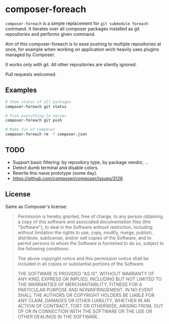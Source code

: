 composer-foreach
================

`composer-foreach` is a simple replacement for `git submodule foreach` command.
It iterates over all composer packages installed as git repositories and
performs given command.

Aim of this composer-foreach is to ease pushing to multiple repositories at
once, for example when working on application wich heavily uses plugins managed
by Composer.

It works only with git. All other repositories are silently ignored.

Pull requests welcomed.


Examples
--------

~~~~~bash
# Show status of all packages
composer-foreach git status

# Push everything to server
composer-foreach git push

# Make fun of Composer
composer-foreach rm -f composer.json
~~~~~


TODO
----

  - Support basic filtering: by repository type, by package vendor, ...
  - Detect dumb terminal and disable colors.
  - Rewrite this naive prototype (some day).
  - https://github.com/composer/composer/issues/3126


License
-------

Same as Composer's license:

> Permission is hereby granted, free of charge, to any person obtaining a copy
> of this software and associated documentation files (the "Software"), to deal
> in the Software without restriction, including without limitation the rights
> to use, copy, modify, merge, publish, distribute, sublicense, and/or sell
> copies of the Software, and to permit persons to whom the Software is furnished
> to do so, subject to the following conditions:
>
> The above copyright notice and this permission notice shall be included in all
> copies or substantial portions of the Software.
>
> THE SOFTWARE IS PROVIDED "AS IS", WITHOUT WARRANTY OF ANY KIND, EXPRESS OR
> IMPLIED, INCLUDING BUT NOT LIMITED TO THE WARRANTIES OF MERCHANTABILITY,
> FITNESS FOR A PARTICULAR PURPOSE AND NONINFRINGEMENT. IN NO EVENT SHALL THE
> AUTHORS OR COPYRIGHT HOLDERS BE LIABLE FOR ANY CLAIM, DAMAGES OR OTHER
> LIABILITY, WHETHER IN AN ACTION OF CONTRACT, TORT OR OTHERWISE, ARISING FROM,
> OUT OF OR IN CONNECTION WITH THE SOFTWARE OR THE USE OR OTHER DEALINGS IN
> THE SOFTWARE.

